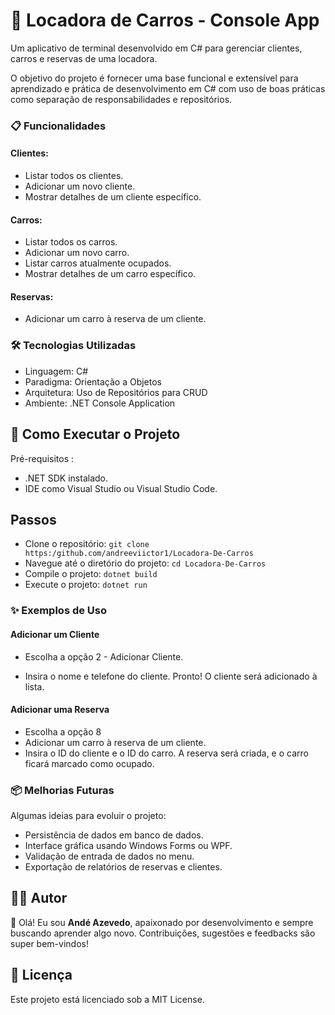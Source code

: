 # 🚗 Locadora de Carros - Console App
Um aplicativo de terminal desenvolvido em C# para gerenciar clientes, carros e reservas de uma locadora.

O objetivo do projeto é fornecer uma base funcional e extensível para aprendizado e prática de desenvolvimento em C# com uso de boas práticas como separação de responsabilidades e repositórios. 

### 📋 Funcionalidades
#### Clientes:
- Listar todos os clientes.
- Adicionar um novo cliente.
- Mostrar detalhes de um cliente específico.

####  Carros:
- Listar todos os carros.
- Adicionar um novo carro.
- Listar carros atualmente ocupados.
- Mostrar detalhes de um carro específico.
####  Reservas:
- Adicionar um carro à reserva de um cliente.

### 🛠️ Tecnologias Utilizadas
- Linguagem: C#
- Paradigma: Orientação a Objetos
- Arquitetura: Uso de Repositórios para CRUD
- Ambiente: .NET Console Application

## 🚀 Como Executar o Projeto
Pré-requisitos : 
- .NET SDK instalado.
- IDE como Visual Studio ou Visual Studio Code.

## Passos
-  Clone o repositório: `git clone https:/github.com/andreeviictor1/Locadora-De-Carros`
- Navegue até o diretório do projeto: `cd Locadora-De-Carros`
- Compile o projeto: `dotnet build`
- Execute o projeto: `dotnet run`


### ✨ Exemplos de Uso
#### Adicionar um Cliente 

- Escolha a opção 2 - Adicionar Cliente.

- Insira o nome e telefone do cliente.
Pronto! O cliente será adicionado à lista.

#### Adicionar uma Reserva
- Escolha a opção 8 
- Adicionar um carro à reserva de um cliente.
- Insira o ID do cliente e o ID do carro.
A reserva será criada, e o carro ficará marcado como ocupado.



### 📦 Melhorias Futuras
Algumas ideias para evoluir o projeto:

- Persistência de dados em banco de dados.
- Interface gráfica usando Windows Forms ou WPF.
- Validação de entrada de dados no menu.
- Exportação de relatórios de reservas e clientes.


## 🧑‍💻 Autor
👋 Olá! Eu sou **Andé Azevedo**, apaixonado por desenvolvimento e sempre buscando aprender algo novo. Contribuições, sugestões e feedbacks são super bem-vindos!



## 📜 Licença
Este projeto está licenciado sob a MIT License.
